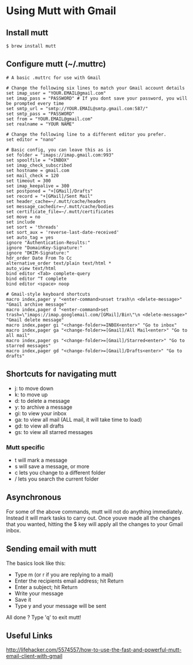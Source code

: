 # Using Mutt with Gmail

## Install mutt  
```text
$ brew install mutt
```  

## Configure mutt (~/.muttrc)  
```text
# A basic .muttrc for use with Gmail

# Change the following six lines to match your Gmail account details
set imap_user = "YOUR.EMAIL@gmail.com"
set imap_pass = "PASSWORD" # If you dont save your password, you will be prompted every time
set smtp_url = "smtp://YOUR.EMAIL@smtp.gmail.com:587/"
set smtp_pass = "PASSWORD"
set from = "YOUR.EMAIL@gmail.com"
set realname = "YOUR NAME"

# Change the following line to a different editor you prefer.
set editor = "nano"

# Basic config, you can leave this as is
set folder = "imaps://imap.gmail.com:993"
set spoolfile = "+INBOX"
set imap_check_subscribed
set hostname = gmail.com
set mail_check = 120
set timeout = 300
set imap_keepalive = 300
set postponed = "+[GMail]/Drafts"
set record = "+[GMail]/Sent Mail"
set header_cache=~/.mutt/cache/headers
set message_cachedir=~/.mutt/cache/bodies
set certificate_file=~/.mutt/certificates
set move = no
set include
set sort = 'threads'
set sort_aux = 'reverse-last-date-received'
set auto_tag = yes
ignore "Authentication-Results:"
ignore "DomainKey-Signature:"
ignore "DKIM-Signature:"
hdr_order Date From To Cc
alternative_order text/plain text/html *
auto_view text/html
bind editor <Tab> complete-query
bind editor ^T complete
bind editor <space> noop 

# Gmail-style keyboard shortcuts
macro index,pager y "<enter-command>unset trash\n <delete-message>" "Gmail archive message"
macro index,pager d "<enter-command>set trash=\"imaps://imap.googlemail.com/[GMail]/Bin\"\n <delete-message>" "Gmail delete message"
macro index,pager gi "<change-folder>=INBOX<enter>" "Go to inbox"
macro index,pager ga "<change-folder>=[Gmail]/All Mail<enter>" "Go to all mail"
macro index,pager gs "<change-folder>=[Gmail]/Starred<enter>" "Go to starred messages"
macro index,pager gd "<change-folder>=[Gmail]/Drafts<enter>" "Go to drafts"
```  

## Shortcuts for navigating mutt  
- j: to move down  
- k: to move up  
- d: to delete a message  
- y: to archive a message  
- gi: to view your inbox  
- ga: to view all mail (ALL mail, it will take time to load)  
- gd: to view all drafts  
- gs: to view all starred messages  

### Mutt specific  
- t will mark a message  
- s will save a message, or more  
- c lets you change to a different folder  
- / lets you search the current folder  

## Asynchronous  
For some of the above commands, mutt will not do anything immediately. Instead it will mark tasks to carry out. Once youve made all the changes that you wanted, hitting the $ key will apply all the changes to your Gmail inbox.  

## Sending email with mutt  
The basics look like this:  
- Type m (or r if you are replying to a mail)  
- Enter the recipients email address; hit Return  
- Enter a subject; hit Return  
- Write your message  
- Save it  
- Type y and your message will be sent  

All done ? Type 'q' to exit mutt!  

## Useful Links  
http://lifehacker.com/5574557/how-to-use-the-fast-and-powerful-mutt-email-client-with-gmail  

